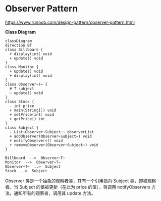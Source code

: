 # Observer Pattern

https://www.runoob.com/design-pattern/observer-pattern.html

**Class Diagram**

```mermaid
classDiagram
direction BT
class Billboard {
  + display(int) void
  + update() void
}
class Monitor {
  + update() void
  + display(int) void
}
class Observer~T~ {
  # T subject
  ~ update() void
}
class Stock {
  - int price
  + main(String[]) void
  + setPrice(int) void
  + getPrice() int
}
class Subject {
  - List~Observer~Subject~~ observerList
  + addObserver(Observer~Subject~) void
  + notifyObservers() void
  + removeObserver(Observer~Subject~) void
}

Billboard  -->  Observer~T~ 
Monitor  -->  Observer~T~ 
Observer~T~  ..>  Subject 
Stock  -->  Subject 
```

Observer 类是一个抽象的观察者类，其有一个引用指向 Subject 类，即被观察者。当 Subject 的值被更新（在此为 price 的值），将调用 notifyObservers 方法，通知所有的观察者，调用其 update 方法。
